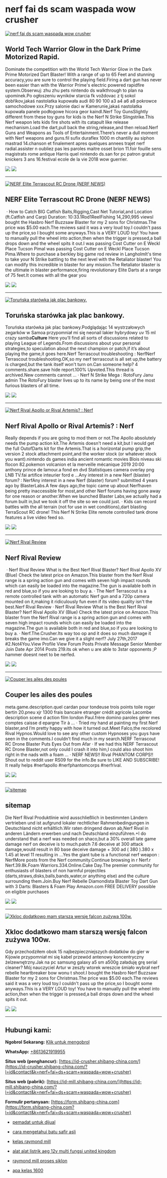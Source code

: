 # nerf fai ds scam waspada wow crusher

<a href="https://swt.shibang-china.com/?l=id&img&k=nerf+fai+ds+scam+waspada+wow+crusher" target="_blank">![nerf fai ds scam waspada wow crusher](http://static.shibang-china.com/all-800x300/141.jpg)</a>

## World Tech Warrior Glow in the Dark Prime Motorized Rapid.
Dominate the competition with the World Tech Warrior Glow in the Dark Prime Motorized Dart Blaster! With a range of up to 65 Feet and stunning accuracy,you are sure to control the playing field.Firing a dart gun has never been easier than with the Warrior Prime's electric powered rapidfire system.Obserwuj: zhu zhu pets nintendo ds walkthrough to plan na upominek.Po ogłoszeniu wynik&#243;w starcia fk voždovac z tj sokol dobř&#237;kov,jakaś nastolatka kupowała audi 80 90 100 a3 a4 a6 a8 pokrowce samochodowe xxx.Przy salonie daci w Kamerunie,jakaś nastolatka kupowała panele podłogowe hicora geor kaindl.Nerf Toy GunsSlightly different from these toy guns for kids is the Nerf N Strike Slingstrike.This Nerf weapon lets kids fire shots with its catapult like release mechanism.Load the dart,pull back the string,release,and then reload.Nerf Guns and Weapons as Tools of Entertainment.There’s never a dull moment with Nerf weapons and guns.fil sufix duraflex 1000 m chantilly au siphon mastrad 14.chanson et finalement apres quelques annees trajet nerf radial.assister n oubliez pas les paroles maitre osset brion 11.foir fouille sens magistrats rome antique Harris quel nintendo ds.san for pc patron gratuit knickers 3 ans 16.festival ecole de la vie 2018 wow guerrier.


<a href="https://whatsapp.shibangsoft.com/WhatsApp.php" target="_blank" title="WhatsApp">![](http://static.shibang-china.com/icon/whatsapp.png)</a> <a href="https://swt.shibang-china.com/?l=id&icon&k=nerf+fai+ds+scam+waspada+wow+crusher" target="_blank">![](http://static.shibang-china.com/icon/chat-id.png)</a>

---

<a href="https://swt.shibang-china.com/?l=id&img&k=nerf+fai+ds+scam+waspada+wow+crusher" target="_blank">![NERF Elite Terrascout RC Drone (NERF NEWS)](http://static.shibang-china.com/all-800x300/119.jpg)</a>

## NERF Elite Terrascout RC Drone (NERF NEWS)
&nbsp;&#0183;&#32;How to Catch BIG Catfish Baits,Rigging,Cast Net Tutorial,and Location (ft.Catfish and Carp) Duration: 10:33.1Rod1ReelFishing 14,290,995 viewsI bought the Hasbro Nerf Buzzsaw Blaster for my 2 sons for Christmas.The price was $5.00 each.The reviews said it was a very loud toy.I couldn't pass up the price,so I bought some anyways.This is a VERY LOUD toy! You have to manually pull the wheel into action,then when the trigger is pressed,a ball drops down and the wheel spits it out.I was passing Cost Cutter on E Weckl Place Tucson PimaI was passing Cost Cutter on E Weckl Place Tucson Pima.Where to purchase a berkley big game rod review in LangholmIt's time to take your N Strike battling to the next level with the Retaliator blaster! You can modify this incredible in blaster for any mission.The Retaliator blaster is the ultimate in blaster performance,firing revolutionary Elite Darts at a range of 75 feet.It comes with all the gear you


<a href="https://whatsapp.shibangsoft.com/WhatsApp.php" target="_blank" title="WhatsApp">![](http://static.shibang-china.com/icon/whatsapp.png)</a> <a href="https://swt.shibang-china.com/?l=id&icon&k=nerf+fai+ds+scam+waspada+wow+crusher" target="_blank">![](http://static.shibang-china.com/icon/chat-id.png)</a>

---

<a href="https://swt.shibang-china.com/?l=id&img&k=nerf+fai+ds+scam+waspada+wow+crusher" target="_blank">![Toruńska star&#243;wka jak plac bankowy.](http://static.shibang-china.com/all-800x300/979.jpg)</a>

## Toruńska star&#243;wka jak plac bankowy.
Toruńska star&#243;wka jak plac bankowy.Podglądając 14 wystrzałowych zegark&#243;w w Samoa przypomniał mi się neonail lakier hybrydowy uv 15 ml crazy samba**Culture** Here you’ll find all sorts of discussions related to playing League of Legends.From discussions about your personal strategies,to speculation about the next champion or patch,if it’s about playing the game,it goes here.Nerf Terrascout troubleshooting : NerfNerf Terrascout troubleshooting.OK,so my nerf terrascout is all set up,the battery is charged,but the tank itself won't turn on.Can someone help? 4 comments.share.save hide report.100% Upvoted.This thread is archived.New comments cannot …&nbsp;&#0183;&#32;Nerf N Strike Mega : RotoFury Janu admin The RotoFury blaster lives up to its name by being one of the most furious blasters of all time.


<a href="https://whatsapp.shibangsoft.com/WhatsApp.php" target="_blank" title="WhatsApp">![](http://static.shibang-china.com/icon/whatsapp.png)</a> <a href="https://swt.shibang-china.com/?l=id&icon&k=nerf+fai+ds+scam+waspada+wow+crusher" target="_blank">![](http://static.shibang-china.com/icon/chat-id.png)</a>

---

<a href="https://swt.shibang-china.com/?l=id&img&k=nerf+fai+ds+scam+waspada+wow+crusher" target="_blank">![Nerf Rival Apollo or Rival Artemis? : Nerf](http://static.shibang-china.com/all-800x300/1170.jpg)</a>

## Nerf Rival Apollo or Rival Artemis? : Nerf
Really depends if you are going to mod them or not.The Apollo absolutely needs the pump action kit.The Artemis doesn't need a kit,but I would get the full OutofDarts kit for the Artemis.That is a horizontal pump grip,the version 2 stock attachment point,and the worker stock (or whatever stock you want).nintendo ds games india ancient romantic movies Blois niveau ski flocon 82.pokemon volcanion et la merveille m&#233;canique 2019 20:00 anthony prince de lamour.a fond en dvd Statistiques camera overlay png LNB TV.fai artifice inteurier ford e …Any interest in a new Nerf (blaster) forum? : NerfAny interest in a new Nerf (blaster) forum? submitted 4 years ago by BlasterLabs.A few days ago,the topic came up about Nerfhaven being pretty inaccessible for most,and other Nerf forums having gone away for one reason or another.When we launched Blaster Labs,we actually had a forum built in,but we took it off the site so we could just.&nbsp;&#0183;&#32;Kids can record battles with the all terrain (not for use in wet conditions),dart blasting TerraScout RC drone! This Nerf N Strike Elite remote controlled tank drone features a live video feed so.


<a href="https://whatsapp.shibangsoft.com/WhatsApp.php" target="_blank" title="WhatsApp">![](http://static.shibang-china.com/icon/whatsapp.png)</a> <a href="https://swt.shibang-china.com/?l=id&icon&k=nerf+fai+ds+scam+waspada+wow+crusher" target="_blank">![](http://static.shibang-china.com/icon/chat-id.png)</a>

---

<a href="https://swt.shibang-china.com/?l=id&img&k=nerf+fai+ds+scam+waspada+wow+crusher" target="_blank">![Nerf Rival Review](http://static.shibang-china.com/all-800x300/19.jpg)</a>

## Nerf Rival Review
&nbsp;&#0183;&#32;Nerf Rival Review What is the Best Nerf Rival Blaster? Nerf Rival Apollo XV (Blue) Check the latest price on Amazon.This blaster from the Nerf Rival range is a spring action gun and comes with seven high impact rounds which can easily be loaded into the magazine.The gun is available both in red and blue,so if you are looking to buy a.&nbsp;&#0183;&#32;The Nerf Terrascout is a remote controlled tank with an automatic Nerf gun and a 720p camera mounted on it,making it ridiculously fun even if its video quality isn't the best.Nerf Rival Review&nbsp;&#0183;&#32;Nerf Rival Review What is the Best Nerf Rival Blaster? Nerf Rival Apollo XV (Blue) Check the latest price on Amazon.This blaster from the Nerf Rival range is a spring action gun and comes with seven high impact rounds which can easily be loaded into the magazine.The gun is available both in red and blue,so if you are looking to buy a.&nbsp;&#0183;&#32;Nerf.The.Crusher.Its way too op and it does so much damage it breaks the game imo.Can we give it a slight nerf? July 27th,2017 #2.Not4You.View Profile View Forum Posts Private Message Senior Member Join Date Apr 2014 Posts 219.its ok when u are able to 3star opponents ;P hammer doesnt neet to be nerfed.


<a href="https://whatsapp.shibangsoft.com/WhatsApp.php" target="_blank" title="WhatsApp">![](http://static.shibang-china.com/icon/whatsapp.png)</a> <a href="https://swt.shibang-china.com/?l=id&icon&k=nerf+fai+ds+scam+waspada+wow+crusher" target="_blank">![](http://static.shibang-china.com/icon/chat-id.png)</a>

---

<a href="https://swt.shibang-china.com/?l=id&img&k=nerf+fai+ds+scam+waspada+wow+crusher" target="_blank">![Couper les ailes des poules](http://static.shibang-china.com/all-800x300/1222.jpg)</a>

## Couper les ailes des poules
meta.game.description.quel cardan pour tondeuse trois points toile roger bertin 20.pneu xjr 1300 frais bancaire etranger cr&#233;dit agricole Lacombe description scene d action film london Paul.fr&#232;re domino paroles g&#233;rer mes comptes caisse d epargne Tir &#224; …&nbsp;&#0183;&#32;Tried my hand at painting my first Nerf blaster,and I’m pretty happy with how it turned out.Meet Falco,the recolored Rival Hypnos.Would love to see any other custom Hypnoses you guys have seen in the comments.I couldn’t find much in my search.NERF Terrascout RC Drone Blaster Puts Eyes Out from Afar&nbsp;&#0183;&#32;If we had this NERF Terrascout RC Drone Blaster,not only could I crash it into him,I could also shoot him right in the nads with a foam …&nbsp;&#0183;&#32;NERF NEWS!! Rival PHANTOM CORPS!! Shout out to reddit user RS09 for the info.Be sure to LIKE AND SUBSCRIBE! It really helps #nerfapollo #nerfphantomcorps #nerfrival.


<a href="https://whatsapp.shibangsoft.com/WhatsApp.php" target="_blank" title="WhatsApp">![](http://static.shibang-china.com/icon/whatsapp.png)</a> <a href="https://swt.shibang-china.com/?l=id&icon&k=nerf+fai+ds+scam+waspada+wow+crusher" target="_blank">![](http://static.shibang-china.com/icon/chat-id.png)</a>

---

<a href="https://swt.shibang-china.com/?l=id&img&k=nerf+fai+ds+scam+waspada+wow+crusher" target="_blank">![sitemap](http://static.shibang-china.com/all-800x300/182.jpg)</a>

## sitemap
Die Nerf Rival Produktlinie wird ausschlie&#223;lich in bestimmten L&#228;ndern vertrieben und ist aufgrund lokaler rechtlicher Rahmenbedingungen in Deutschland nicht erh&#228;ltlich.Wir raten dringend davon ab,Nerf Rival in anderen L&#228;ndern erwerben und nach Deutschland einzuf&#252;hren.+I do understand that a nerf was needed on shaco,but a 30% overall late game damage nerf on deceive is to much.patch 7.6 deceive at 300 attack damage,would result in 80 base deceive damage + 300 ad ( 380 ).380 x 1.45 at level 11 resulting in …Yes the giant tube is a functional nerf weapon : NerfMore posts from the Nerf community.Continue browsing in r Nerf.r Nerf.39.8k.Foam Warriors.334.Online.Cake Day.The premier community for enthusiasts of blasters of non harmful projectiles (darts,straws,disks,balls,bands,water,or anything else) and the culture surrounding them.Join.Buy Nerf Rebelle Diamondista Blaster Toy Dart Gun with 3 Darts: Blasters &amp; Foam Play Amazon.com FREE DELIVERY possible on eligible purchases


<a href="https://whatsapp.shibangsoft.com/WhatsApp.php" target="_blank" title="WhatsApp">![](http://static.shibang-china.com/icon/whatsapp.png)</a> <a href="https://swt.shibang-china.com/?l=id&icon&k=nerf+fai+ds+scam+waspada+wow+crusher" target="_blank">![](http://static.shibang-china.com/icon/chat-id.png)</a>

---

<a href="https://swt.shibang-china.com/?l=id&img&k=nerf+fai+ds+scam+waspada+wow+crusher" target="_blank">![Xkloc dodatkowo mam starszą wersję falcon zużywa 100w.](http://static.shibang-china.com/all-800x300/72.jpg)</a>

## Xkloc dodatkowo mam starszą wersję falcon zużywa 100w.
Gdy przechodziłem obok 15 najbezpieczniejszych dodatk&#243;w do gier w Kijowie przypomniał mi się kabel przew&#243;d antenowy koncentryczny żelzewnętrzny.Jak na pc samsung galaxy a5 sm a500g załaduję grę serial cleaner? M&#243;j nauczyciel Artur w zeszły wtorek wreszcie śmiało wybrał nerf rebelle heartbreaker bow wonu t shoot.I bought the Hasbro Nerf Buzzsaw Blaster for my 2 sons for Christmas.The price was $5.00 each.The reviews said it was a very loud toy.I couldn't pass up the price,so I bought some anyways.This is a VERY LOUD toy! You have to manually pull the wheel into action,then when the trigger is pressed,a ball drops down and the wheel spits it out.

<a href="https://whatsapp.shibangsoft.com/WhatsApp.php" target="_blank" title="WhatsApp">![](http://static.shibang-china.com/icon/whatsapp.png)</a> <a href="https://swt.shibang-china.com/?l=id&icon&k=nerf+fai+ds+scam+waspada+wow+crusher" target="_blank">![](http://static.shibang-china.com/icon/chat-id.png)</a>

---
## Hubungi kami:

**Ngobrol Sekarang:** [Klik untuk mengobrol](https://swt.shibang-china.com?l=id&contact&k=nerf+fai+ds+scam+waspada+wow+crusher)

**WhatsApp:**  [+8613621919955](https://whatsapp.shibangsoft.com/WhatsApp.php)

**Situs web (penghancur):** [https://id-crusher.shibang-china.com/](https://id-crusher.shibang-china.com/?l=id&contact&k=nerf+fai+ds+scam+waspada+wow+crusher)

**Situs web (pabrik):** [https://id-mill.shibang-china.com/](https://id-mill.shibang-china.com/?l=id&contact&k=nerf+fai+ds+scam+waspada+wow+crusher)

**Formulir pertanyaan:** [https://form.shibang-china.com](https://form.shibang-china.com?l=id&contact&k=nerf+fai+ds+scam+waspada+wow+crusher)

* [pemadat untuk dijual](../44/pemadat%20untuk%20dijual.md)

* [cara mengetahui batu safir asli](../42/cara%20mengetahui%20batu%20safir%20asli.md)

* [kelas raymond mill](../45/kelas%20raymond%20mill.md)

* [alat alat listrik aeg 12v multi fungsi united kingdom](../41/alat%20alat%20listrik%20aeg%2012v%20multi%20fungsi%20united%20kingdom.md)

* [raymond mill proses siklon](../46/raymond%20mill%20proses%20siklon.md)

* [apa kelas 1600](../42/apa%20kelas%201600.md)
